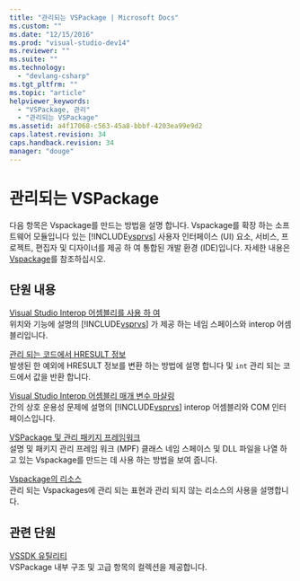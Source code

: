 ```yaml
---
title: "관리되는 VSPackage | Microsoft Docs"
ms.custom: ""
ms.date: "12/15/2016"
ms.prod: "visual-studio-dev14"
ms.reviewer: ""
ms.suite: ""
ms.technology: 
  - "devlang-csharp"
ms.tgt_pltfrm: ""
ms.topic: "article"
helpviewer_keywords: 
  - "VSPackage, 관리"
  - "관리되는 VSPackage"
ms.assetid: a4f17068-c563-45a8-bbbf-4203ea99e9d2
caps.latest.revision: 34
caps.handback.revision: 34
manager: "douge"
---
```

# 관리되는 VSPackage
다음 항목은 Vspackage를 만드는 방법을 설명 합니다.  Vspackage를 확장 하는 소프트웨어 모듈입니다 있는 [!INCLUDE[vsprvs](../assembler/masm/includes/vsprvs_md.md)] 사용자 인터페이스 \(UI\) 요소, 서비스, 프로젝트, 편집자 및 디자이너를 제공 하 여 통합된 개발 환경 \(IDE\)입니다.  자세한 내용은 [Vspackage](../Topic/VSPackages.md)를 참조하십시오.  
  
## 단원 내용  
 [Visual Studio Interop 어셈블리를 사용 하 여](../Topic/Using%20Visual%20Studio%20Interop%20Assemblies.md)  
 위치와 기능에 설명의 [!INCLUDE[vsprvs](../assembler/masm/includes/vsprvs_md.md)] 가 제공 하는 네임 스페이스와 interop 어셈블리입니다.  
  
 [관리 되는 코드에서 HRESULT 정보](../misc/hresult-information-in-managed-code.md)  
 발생된 한 예외에 HRESULT 정보를 변환 하는 방법에 설명 합니다 및 `int` 관리 되는 코드에서 값을 반환 합니다.  
  
 [Visual Studio Interop 어셈블리 매개 변수 마샬링](../misc/visual-studio-interop-assembly-parameter-marshaling.md)  
 간의 상호 운용성 문제에 설명의 [!INCLUDE[vsprvs](../assembler/masm/includes/vsprvs_md.md)] interop 어셈블리와 COM 인터페이스입니다.  
  
 [VSPackage 및 관리 패키지 프레임워크](../misc/vspackages-and-the-managed-package-framework.md)  
 설명 및 패키지 관리 프레임 워크 \(MPF\) 클래스 네임 스페이스 및 DLL 파일을 나열 하 고 있는 Vspackage를 만드는 데 사용 하는 방법을 보여 줍니다.  
  
 [Vspackage의 리소스](../Topic/Resources%20in%20VSPackages.md)  
 관리 되는 Vspackages에 관리 되는 표현과 관리 되지 않는 리소스의 사용을 설명합니다.  
  
## 관련 단원  
 [VSSDK 유틸리티](../Topic/VSSDK%20Utilities.md)  
 VSPackage 내부 구조 및 고급 항목의 컬렉션을 제공합니다.